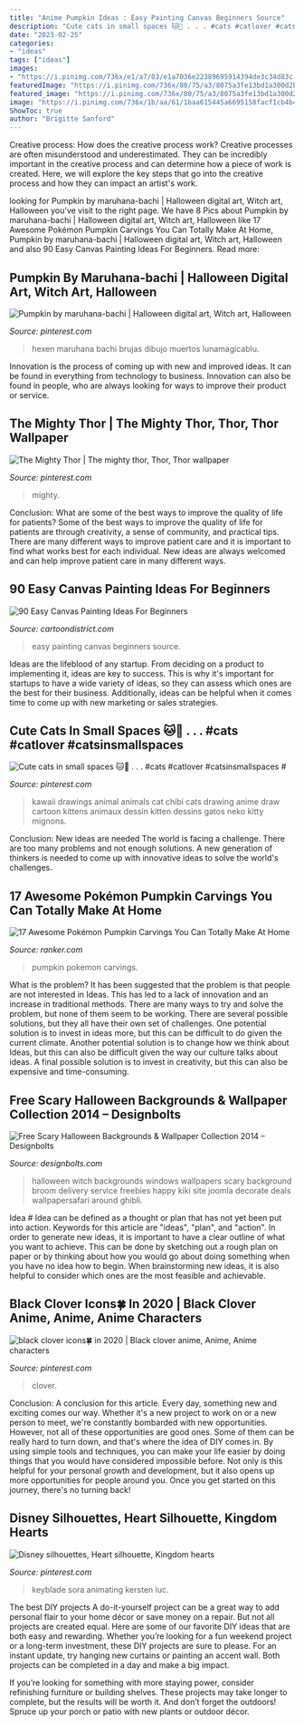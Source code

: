 ```yaml
---
title: "Anime Pumpkin Ideas : Easy Painting Canvas Beginners Source"
description: "Cute cats in small spaces 🐱💖 . . . #cats #catlover #catsinsmallspaces #"
date: "2023-02-25"
categories:
- "ideas"
tags: ["ideas"]
images:
- "https://i.pinimg.com/736x/e1/a7/03/e1a7036e22389695914394de3c34d83c.jpg"
featuredImage: "https://i.pinimg.com/736x/80/75/a3/8075a3fe13bd1a300d2bd7b229fd7128.jpg"
featured_image: "https://i.pinimg.com/736x/80/75/a3/8075a3fe13bd1a300d2bd7b229fd7128.jpg"
image: "https://i.pinimg.com/736x/1b/aa/61/1baa615445a6695158facf1cb4b4ecac.jpg"
ShowToc: true
author: "Brigitte Sanford"
---
```



Creative process: How does the creative process work?
Creative processes are often misunderstood and underestimated. They can be incredibly important in the creative process and can determine how a piece of work is created. Here, we will explore the key steps that go into the creative process and how they can impact an artist's work.

	

		
looking for Pumpkin by maruhana-bachi | Halloween digital art, Witch art, Halloween you've visit to the right page. We have 8 Pics about Pumpkin by maruhana-bachi | Halloween digital art, Witch art, Halloween like 17 Awesome Pokémon Pumpkin Carvings You Can Totally Make At Home, Pumpkin by maruhana-bachi | Halloween digital art, Witch art, Halloween and also 90 Easy Canvas Painting Ideas For Beginners. Read more:
		
    
## Pumpkin By Maruhana-bachi | Halloween Digital Art, Witch Art, Halloween

<img loading=lazy src="https://i.pinimg.com/736x/1b/aa/61/1baa615445a6695158facf1cb4b4ecac.jpg" onerror="this.onerror=null;this.src='https://tse2.mm.bing.net/th?id=OIP.xIFgGz6S5ecJg3b2zhIg-QHaJM&amp;pid=15.1';" alt="Pumpkin by maruhana-bachi | Halloween digital art, Witch art, Halloween">

_Source: pinterest.com_

>hexen maruhana bachi brujas dibujo muertos lunamagicablu. 

	

Innovation is the process of coming up with new and improved ideas. It can be found in everything from technology to business. Innovation can also be found in people, who are always looking for ways to improve their product or service.

    
## The Mighty Thor | The Mighty Thor, Thor, Thor Wallpaper

<img loading=lazy src="https://i.pinimg.com/736x/e1/a7/03/e1a7036e22389695914394de3c34d83c.jpg" onerror="this.onerror=null;this.src='https://tse1.mm.bing.net/th?id=OIP.5OwnaO5-QzeiOoa2jCVimAHaKe&amp;pid=15.1';" alt="The Mighty Thor | The mighty thor, Thor, Thor wallpaper">

_Source: pinterest.com_

>mighty. 

	

Conclusion: What are some of the best ways to improve the quality of life for patients?
Some of the best ways to improve the quality of life for patients are through creativity, a sense of community, and practical tips. There are many different ways to improve patient care and it is important to find what works best for each individual. New ideas are always welcomed and can help improve patient care in many different ways.

    
## 90 Easy Canvas Painting Ideas For Beginners

<img loading=lazy src="http://www.cartoondistrict.com/wp-content/uploads/2017/06/Easy-Canvas-Painting-Ideas-For-Beginners16-1.jpg" onerror="this.onerror=null;this.src='https://tse2.mm.bing.net/th?id=OIP.x74ywo_6lFqgoTmFRqKvLQHaKQ&amp;pid=15.1';" alt="90 Easy Canvas Painting Ideas For Beginners">

_Source: cartoondistrict.com_

>easy painting canvas beginners source. 

	

Ideas are the lifeblood of any startup. From deciding on a product to implementing it, ideas are key to success. This is why it's important for startups to have a wide variety of ideas, so they can assess which ones are the best for their business. Additionally, ideas can be helpful when it comes time to come up with new marketing or sales strategies.

    
## Cute Cats In Small Spaces 🐱💖 . . . #cats #catlover #catsinsmallspaces #

<img loading=lazy src="https://i.pinimg.com/736x/80/75/a3/8075a3fe13bd1a300d2bd7b229fd7128.jpg" onerror="this.onerror=null;this.src='https://tse3.mm.bing.net/th?id=OIP.4n-gG_AXVjPuzTSlF5YzuwHaHa&amp;pid=15.1';" alt="Cute cats in small spaces 🐱💖 . . . #cats #catlover #catsinsmallspaces #">

_Source: pinterest.com_

>kawaii drawings animal animals cat chibi cats drawing anime draw cartoon kittens animaux dessin kitten dessins gatos neko kitty mignons. 

	

Conclusion: New ideas are needed
The world is facing a challenge. There are too many problems and not enough solutions. A new generation of thinkers is needed to come up with innovative ideas to solve the world's challenges.

    
## 17 Awesome Pokémon Pumpkin Carvings You Can Totally Make At Home

<img loading=lazy src="https://imgix.ranker.com/list_og_img/132/2625462/original/pokemon-pumpkin-carvings-u4?w=817&amp;h=427&amp;fm=jpg&amp;q=50&amp;fit=crop" onerror="this.onerror=null;this.src='https://tse4.mm.bing.net/th?id=OIP.bj_MoewnX3m-3SWG3-5CMAHaD3&amp;pid=15.1';" alt="17 Awesome Pokémon Pumpkin Carvings You Can Totally Make At Home">

_Source: ranker.com_

>pumpkin pokemon carvings. 

	

What is the problem?
It has been suggested that the problem is that people are not interested in Ideas. This has led to a lack of innovation and an increase in traditional methods. There are many ways to try and solve the problem, but none of them seem to be working. There are several possible solutions, but they all have their own set of challenges. One potential solution is to invest in ideas more, but this can be difficult to do given the current climate. Another potential solution is to change how we think about Ideas, but this can also be difficult given the way our culture talks about ideas. A final possible solution is to invest in creativity, but this can also be expensive and time-consuming.

    
## Free Scary Halloween Backgrounds &amp; Wallpaper Collection 2014 – Designbolts

<img loading=lazy src="http://www.designbolts.com/wp-content/uploads/2014/09/Cute_halloween_Background-Witch-on-Broom1.jpg" onerror="this.onerror=null;this.src='https://tse2.mm.bing.net/th?id=OIP.fSv6HqK1Li-xqsBFv5WfqwHaEH&amp;pid=15.1';" alt="Free Scary Halloween Backgrounds &amp; Wallpaper Collection 2014 – Designbolts">

_Source: designbolts.com_

>halloween witch backgrounds windows wallpapers scary background broom delivery service freebies happy kiki site joomla decorate deals wallpapersafari around ghibli. 

	

Idea #
Idea can be defined as a thought or plan that has not yet been put into action. Keywords for this article are "ideas", "plan", and "action". In order to generate new ideas, it is important to have a clear outline of what you want to achieve. This can be done by sketching out a rough plan on paper or by thinking about how you would go about doing something when you have no idea how to begin. When brainstorming new ideas, it is also helpful to consider which ones are the most feasible and achievable.

    
## Black Clover Icons🍀 In 2020 | Black Clover Anime, Anime, Anime Characters

<img loading=lazy src="https://i.pinimg.com/736x/87/d5/cd/87d5cd3ddf09a112c8799e7368ff7caa.jpg" onerror="this.onerror=null;this.src='https://tse1.mm.bing.net/th?id=OIP.2stq-R-EGGQaL9h9_3uLHgHaHa&amp;pid=15.1';" alt="black clover icons🍀 in 2020 | Black clover anime, Anime, Anime characters">

_Source: pinterest.com_

>clover. 

	

Conclusion: A conclusion for this article.
Every day, something new and exciting comes our way. Whether it's a new project to work on or a new person to meet, we're constantly bombarded with new opportunities. However, not all of these opportunities are good ones. Some of them can be really hard to turn down, and that's where the idea of DIY comes in.
By using simple tools and techniques, you can make your life easier by doing things that you would have considered impossible before. Not only is this helpful for your personal growth and development, but it also opens up more opportunities for people around you. Once you get started on this journey, there's no turning back!

    
## Disney Silhouettes, Heart Silhouette, Kingdom Hearts

<img loading=lazy src="https://i.pinimg.com/736x/93/b6/0d/93b60d9c19456b0b43fc82e576519428--final-fantasy-silhouette.jpg" onerror="this.onerror=null;this.src='https://tse3.mm.bing.net/th?id=OIP.a6iNeHM4SEq_Yqe8QmgzNAHaK9&amp;pid=15.1';" alt="Disney silhouettes, Heart silhouette, Kingdom hearts">

_Source: pinterest.com_

>keyblade sora animating kersten luc. 

	

The best DIY projects
A do-it-yourself project can be a great way to add personal flair to your home décor or save money on a repair. But not all projects are created equal. Here are some of our favorite DIY ideas that are both easy and rewarding.
Whether you’re looking for a fun weekend project or a long-term investment, these DIY projects are sure to please. For an instant update, try hanging new curtains or painting an accent wall. Both projects can be completed in a day and make a big impact.

If you’re looking for something with more staying power, consider refinishing furniture or building shelves. These projects may take longer to complete, but the results will be worth it. And don’t forget the outdoors! Spruce up your porch or patio with new plants or outdoor décor.

